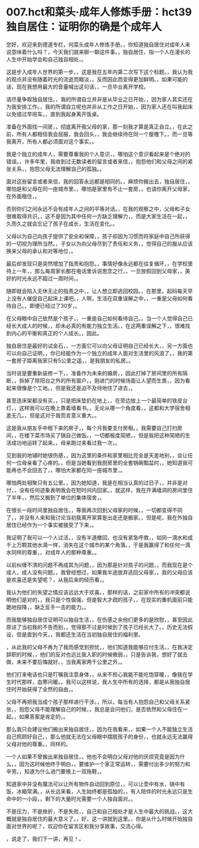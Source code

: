 # 007.hct和菜头·成年人修炼手册：hct39 独自居住：证明你的确是个成年人

您好，欢迎来到德道专栏，何菜头成年人修炼手册。，你知道独自居住对成年人来说意味着什么吗？，今天我们就来聊一聊这件事。，独自居住，指一个人在漫长的人生中开始学会和自己独自相处，。

这是步入成年人世界的第一步。，这是我在五年内第二次写下这个标题。，我认为我的观点并没有随着时光的流逝而黯淡，，反而因此而变得更加鲜明。，如果可能的话，现在我想用最大的音量喊出这句话，，一旦毕业离开学校。

请尽量争取独自居住。，我的所谓自立并非是从毕业之日开始，，因为家人其实还在为我安排工作。，我的所谓自立呢也并非从工作之日开始，，因为家人还在叫我起床以免错过早班车。，直到我起身离开饭桌。

准备在外面找一间房，，彻底离开我父母的家，那一刻我才算是真正自立。，在此之前，所有人都相信我会屈服，我会回头，，我会继续待在同一个屋檐下。，而一旦等我离开，所有人都必须面对这个事实。。

我是个独立的成年人，需要尊重我的个人意识，，哪怕这个意识看起来是个绝对的错误。，许多年里，我收到过无数读者的留言或者来信，，抱怨他们和父母之间的紧张关系，，抱怨父母无法理解自己的孤独。。

面对这些留言或者来信，我的回答永远都是相同的。，麻烦你搬出去，独自居住，，哪怕是和父母在同一座城市里，，哪怕是家里有不止一套房，，也请你离开父母家，在外面租住，。

否则你们之间永远不会有成年人之间的平等对话。，在我的观察之中，父母和子女很难取得共识，，这不是因为其中任何一方缺乏理解力，，而是大家生活在一起，，久而久之就会忘记了孩子在成长，生活在变化。。

父母以为自己向孩子提供了安全和保障，，孩子却因为习惯而将家庭中自己所获得的一切视为理所当然。，子女以为向父母尽到了责任和义务，，觉得自己的服从应该换来父母的承认和对等地位，。

最后却发现只是突然增加了指责和抱怨。，事情好像永远都在往复循环，，在学校里待上一年，，那么每周家长都在电话里诉说思念之行，，一旦放假回到父母家，，美好的时光永远不超过一周时间，。

随即就会陷入无休无止的指责之中，，让人想立即逃回校园。，在那里，起码每天早上没有人催促自己起床上课吧。，人啊，生活在双重误解之中，，一重是父母如何看待自己。，即便已经过了30岁，。

在父母眼中自己依然是个孩子，，一重是自己如何看待自己。，当一个人觉得自己已经长大成人的时候，，却未必真的有能力独立生活。，在这两重误解之下，，很难找到内心的平衡和真正的个人成长。，因此。

独自居住是最好的试金石，，一方面它可以向父母证明自己已经长大，，另一方面也可以向自己证明，，你已经能作为一个独立的成年人面对生活里的风浪了。，我的第一套房子距离我家只有5公里之遥，，是我朋友的私房。。

当时说是要重新装修一下，，准备作为未来的婚房，，因此打掉了房间里的所有隔断，，拆掉了除阳台之外的所有窗户。，刚进门的时候场面让人望而生畏，，因为看起来很像是个工地。，但是我还是迫不及待地住了进去，。

甚至连床架都没有买，，只是把床垫扔在地上，，在旁边放上一个最简单的铁皮台灯，，这样我可以在晚上靠着墙看书。，无论从哪一个角度看，，这都和大学宿舍相差无几。，但是这对于我而言意义重大。。

这是我从朋友手中租下来的房子，，每个月我要支付房租。，我需要自己打扫房间，，在楼下菜市场买了锅自己做饭。，一切都极度简陋，，但是我把这种简陋的生活成功地运转了起来。，母亲跑过来看过我一次，。

见到我的地铺时她很伤感，，因为这里的条件和家里相比完全是天差地别，，会让任何一位母亲看了心疼的。，但是当她看到我厨房里的全套锅碗瓢盆时，，她知道我可能再也不会回去了，，哪怕大家都在同一座城市里，。

哪怕两处相聚只有五公里。，因为她知道，我是在相当认真的过日子，，并非是对付，，没有任何迹象表明我会在短时间内回家。，就这样，我在开满墙洞的房间里住了半年，，然后又搬到了单位的集体宿舍，。

在很长一段时间里独自居住。，等我再次回到父母家的时候，，一切都变得不同了，，并没有人来和我讨论当初我离开家算是出走还是搬家。，但是呢，我在外独自居住已经作为一个事实被接受了下来，。

我证明了我可以一个人过活，，没有半道撤回，也没有紧急呼救，，如同一滴水和成千上万颗其他水滴一样，消失在这个城市的某个角落。，于是我赢得了和任何一滴水同样的尊重，，对成年人的那种尊重。。

以前纠缠不清的问题不再成其为问题，，因为那是针对孩子的问题，，而我现在是个成人，成人没有问题。，我曾经想过，如果我半途放弃逃回父母家，，我的父母应该是欢喜还是失望呢？，从我后来的经历看，。

我认为他们的失望之情应该远远大于欢喜。，那样的话，之前家中所有的冲突都说明他们是对的，，我只是个性倔强，但是智大才疏的孩子，，在现实的重机面前只能跪地投降，，缺乏反手一击的能力。。

而我能够独自居住证明可以独自生活，，在伤感之余他们更多的是欣慰，，甚至因此原谅了当初我的不告而别，，觉得那不过是时候到了孩子已经长大了。，历史无法假设，但是直到今天，，我都还生活在当初独自居住的福利里。

，从此我的父母不再为了我而感觉到担忧，，他们知道我能够应付生活。，在我决定辞职的时候，，他们的反对也远比我入职的时候微弱，，只是告诉我，想好了就去做，未来不要后悔就好。，当我离家两千公里之外，。

他们打来电话也只是叮嘱我注意身体，，从来不担心我能不能吃饱穿暖，，像我在学生时代那样，血寒问暖。，我可以这样说，我人生中所有的选择，都是从我独自居住时开始获得了全然的自由，。

父母不再把我当成个孩子那样进行干涉。，所以，每当有人抱怨自己和父母关系紧张，，抱怨父母不能理解自己的时候，，我总是会问他们，是否依然和父母住在一起。，如果答案是肯定的，。

那么我只会建议他们搬出来独自居住，，因为在我看来，，如果一个人不能独立生活自己照顾好自己，，那么他就无法在父母眼中摆脱孩子的身份，，也就永远无法赢得父母对他的尊重。，同样的。

一个人如果不曾搬出来独自居住，，他也不会明白父母对他的厌烦究竟是因为什么。，因为这时候他终于明白，，要维护一个家正常运转，，需要付出多少的努力和辛劳。，知道为什么进门要换上一双拖鞋，。

知道家中并没有魔法可以让所有物件自动回到原位，，可以让壶中有水，锅中有饭，冰箱常满。，从长远来看，人生始终都是孤独的，，有人陪伴的时光永远只是生命中的一小段，，剩下的大量时光需要一个人独自面对。。

不是压力，不是挫折，不是失败，，自己和自己相处才是人生中最大的挑战。，这大概就是独自居住的最大意义了。，好，这一讲就到这里。，你是从什么时候开始独自面对世界的呢？，欢迎你在留言区和我分享故事，交流心得。

，说走了，我们下一讲，再见！。